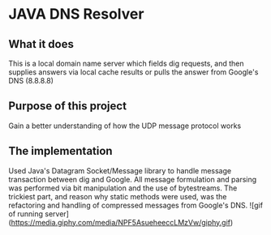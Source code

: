 # JAVA DNS Resolver

## What it does
This is a local domain name server which fields dig requests, and then supplies answers via local cache results or pulls the answer from Google's DNS (8.8.8.8)

## Purpose of this project
Gain a better understanding of how the UDP message protocol works

## The implementation
Used Java's Datagram Socket/Message library to handle message transaction between dig and Google. All message formulation and parsing was performed via bit manipulation and the use of bytestreams. The trickiest part, and reason why static methods were used, was the refactoring and handling of compressed messages from Google's DNS.
![gif of running server]
(https://media.giphy.com/media/NPF5AsueheeccLMzVw/giphy.gif)
